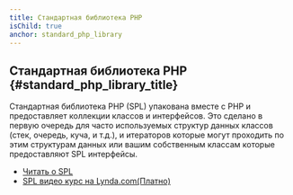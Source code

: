 ```yaml
---
title: Стандартная библиотека PHP
isChild: true
anchor: standard_php_library
---
```


## Стандартная библиотека PHP {#standard_php_library_title}

Стандартная библиотека PHP (SPL) упакована вместе с PHP и предоставляет коллекции классов и интерфейсов. Это сделано
в первую очередь для часто используемых структур данных классов (стек, очередь, куча, и т.д.), и итераторов которые могут проходить
по этим структурам данных или вашим собственным классам которые предоставляют SPL интерфейсы.

* [Читать о SPL][spl]
* [SPL видео курс на Lynda.com(Платно)][spllynda]

[spl]: https://secure.php.net/book.spl
[spllynda]: https://www.lynda.com/PHP-tutorials/Up-Running-Standard-PHP-Library/175038-2.html
